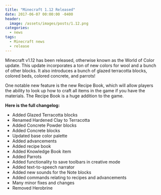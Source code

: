 ```yaml
---
title: "Minecraft 1.12 Released"
date: 2017-06-07 00:00:00 -0400
header:
  image: /assets/images/posts/1.12.png
categories:
  - news
tags:
  - Minecraft news
  - release
---
```


Minecraft v1.12 has been released, otherwise known as the World of Color update. This update incorporates a ton of new colors for wool and a bunch of other blocks. It also introduces a bunch of glazed terracotta blocks, colored beds, colored concrete, and parrots!

One notable new feature is the new Recipe Book, which will allow players the ability to look up how to craft all items in the game if you have the materials. The Recipe Book is a huge addition to the game.

**Here is the full changelog:**
- Added Glazed Terracotta blocks
- Renamed Hardened Clay to Terracotta
- Added Concrete Powder blocks
- Added Concrete blocks
- Updated base color palette
- Added advancements
- Added recipe book
- Added Knowledge Book item
- Added Parrots
- Added functionality to save toolbars in creative mode
- Added text-to-speech narrator
- Added new sounds for the Note blocks
- Added commands relating to recipes and advancements
- Many minor fixes and changes
- Removed Herobrine